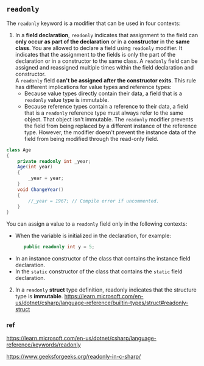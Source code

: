 ## `readonly`

The `readonly` keyword is a modifier that can be used in four contexts:

1. In a **field declaration**, `readonly` indicates that assignment to the field can **only occur as part of the declaration** or in a **constructor** in the **same class**.
   You are allowed to declare a field using `readonly` modifier. It indicates that the assignment to the fields is only the part of the declaration or in a constructor to the same class.
    A `readonly` field can be assigned and reassigned multiple times within the field declaration and constructor. \
    A `readonly` field **can't be assigned after the constructor exits**. This rule has different implications for value types and reference types:
    - Because value types directly contain their data, a field that is a `readonly` value type is immutable.
    - Because reference types contain a reference to their data, a field that is a `readonly` reference type must always refer to the same object. That object isn't immutable. The `readonly` modifier prevents the field from being replaced by a different instance of the reference type. However, the modifier doesn't prevent the instance data of the field from being modified through the read-only field.
  
```cs
class Age
{
    private readonly int _year;
    Age(int year)
    {
        _year = year;
    }
    void ChangeYear()
    {
        //_year = 1967; // Compile error if uncommented.
    }
}
```

   You can assign a value to a `readonly` field only in the following contexts:
   - When the variable is initialized in the declaration, for example:
      ```cs
         public readonly int y = 5;
      ```
   - In an instance constructor of the class that contains the instance field declaration.
   - In the `static` constructor of the class that contains the `static` field declaration.





2.  In a `readonly` **struct** type definition, readonly indicates that the structure type is **immutable**.
    https://learn.microsoft.com/en-us/dotnet/csharp/language-reference/builtin-types/struct#readonly-struct

### ref 
https://learn.microsoft.com/en-us/dotnet/csharp/language-reference/keywords/readonly

https://www.geeksforgeeks.org/readonly-in-c-sharp/

